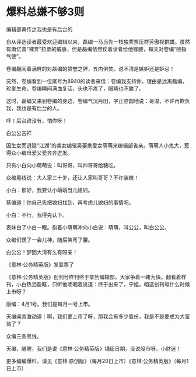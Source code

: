# 爆料总嫌不够3则

编辑部黄传之我也是有后台的 

自从评选读者最受欢迎编辑以来，磊编一马当先一枝独秀票压群芳傲视群雄。虽然有萧忆昔“裸奔”拉票的威胁，但是磊编依然仗着读者给他撑腰，每天对卷编“颐指气使”。 

卷编翻阅着满屏的对磊编的赞誉之辞，五内俱焚。说不清是嫉妒还是妒忌！ 

突然，卷编看到一位尾号为8940的读者来信：卷编我支持你，理由是远离磊编，珍爱生命。卷编瞬间满血复活，头也不疼了，眼睛也不酸了。 

这时，磊编又来到卷编的身边，卷编气沉丹田，字正腔圆地说：哥温，不许再欺负我，我也是有后台的人。 

哼！后台谁没有，怕你呀！ 

白公公吉祥 

因生女而退隐“江湖”的美女编辑吴蕾携爱女萌萌来编辑部省亲。萌萌人小鬼大，惹得众小编母爱父爱齐齐迸发。 

只有小白向小萌萌说：叫哥哥，叫帅哥哥给糖吃。 

众编黑线说：大人家三十岁，还让人家叫哥哥？不许装嫩！ 

小白：那好，我要认小萌萌当儿媳妇。 

蔡编道：你自己先把媳妇找到，再考虑儿媳妇的事情吧。 

小白：不行，我得先认下。 

表妹白了小白一眼。抱着小萌萌冲向小白说：萌萌，叫公公，叫白公公。 

众编们愣了一会儿神，随后笑弯了腰。 

白公公！梦回大清有么有呀亲！ 

《意林·公务精英版》发股票了 

《意林·公务精英版》创刊号样刊终于拿到编辑部，大家争着一睹为快。翻看着样刊，小白热泪盈眶，只听他哽咽着说道：终于出来了，宁姐，咱这创刊号什么时候上市呀？ 

康编：4月1号。我们是每月一号上市。 

天编闻言激动道：啊，我们要上市了呀，那我会有多少股份，我是不是要成为大富翁了？ 

众编三条黑线。 

天编，醒醒，我们是说《意林·公务精英版》铺街日期，没说股市呀，小财迷！ 

更多编编爆料，请见《意林·原创版》（每月20日上市）《意林·公务精英版》（每月1日上市）
